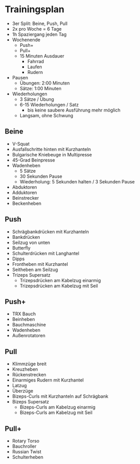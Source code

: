# Trainingsplan

- 3er Split: Beine, Push, Pull
- 2x pro Woche = 6 Tage
- 1h Spaziergang jeden Tag
- Wochenende
    + Push+
    + Pull+
    + 15 Minuten Ausdauer 
        * Fahrrad
        * Laufen
        * Rudern
- Pausen
    + Übungen: 2:00 Minuten
    + Sätze: 1:00 Minuten
- Wiederholungen
    + 3 Sätze / Übung
    + 6-15 Wiederholungen / Satz
        * bis keine saubere Ausführung mehr möglich
    + Langsam, ohne Schwung

## Beine

- V-Squat
- Ausfallschritte hinten mit Kurzhanteln
- Bulgarische Kniebeuge in Multipresse
- 45-Grad Beinpresse
- Wadenheben
    + 5 Sätze
    + 30 Sekunden Pause
    + Wiederholung: 5 Sekunden halten / 3 Sekunden Pause
- Abduktoren
- Adduktoren
- Beinstrecker
- Beckenheben

## Push

- Schrägbankdrücken mit Kurzhanteln
- Bankdrücken
- Seilzug von unten
- Butterfly
- Schulterdrücken mit Langhantel
- Dipps
- Frontheben mit Kurzhantel
- Seitheben am Seilzug
- Trizeps Supersatz
    + Trizepsdrücken am Kabelzug einarmig
    + Trizepsdrücken am Kabelzug mit Seil

## Push+

- TRX Bauch
- Beinheben
- Bauchmaschine
- Wadenheben
- Außenrotatoren

## Pull

- Klimmzüge breit
- Kreuzheben
- Rückenstrecken
- Einarmiges Rudern mit Kurzhantel
- Latzug
- Überzüge
- Bizeps-Curls mit Kurzhanteln auf Schrägbank
- Bizeps Supersatz
    + Bizeps-Curls am Kabelzug einarmig
    + Bizeps-Curls am Kabelzug mit Seil
    
## Pull+

- Rotary Torso
- Bauchroller
- Russian Twist
- Schulterheben